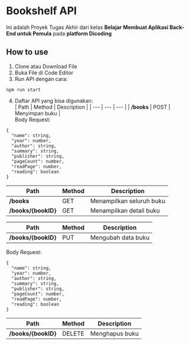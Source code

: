 # Bookshelf API
Ini adalah Proyek Tugas Akhir dari kelas **Belajar Membuat Aplikasi Back-End untuk Pemula** pada **platform Dicoding**

## How to use
1. Clone atau Download File
2. Buka File di Code Editor
3. Run API dengan cara:  
```
npm run start
```
4. Daftar API yang bisa digunakan:    
| Path | Method | Description |
| --- | --- | --- |
| **/books** | POST | Menyimpan buku |  
  Body Request:  
  ```
  {
    "name": string,
    "year": number,
    "author": string,
    "summary": string,
    "publisher": string,
    "pageCount": number,
    "readPage": number,
    "reading": boolean
  }
  ```
| Path | Method | Description |
| --- | --- | --- |
| **/books** | GET | Menampilkan seluruh buku |
| **/books/{bookID}** | GET | Menampilkan detail buku |  

| Path | Method | Description |
| --- | --- | --- |
| **/books/{bookID}** | PUT | Mengubah data buku |   
  Body Request:
  ```
  {
    "name": string,
    "year": number,
    "author": string,
    "summary": string,
    "publisher": string,
    "pageCount": number,
    "readPage": number,
    "reading": boolean
  }
  ```

| Path | Method | Description |
| --- | --- | --- |
| **/books/{bookID}** | DELETE | Menghapus buku | 

